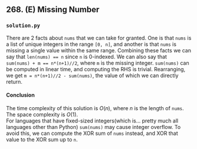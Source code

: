 ## 268. (E) Missing Number

### `solution.py`
There are 2 facts about `nums` that we can take for granted. One is that `nums` is a list of unique integers in the range `[0, n]`, and another is that `nums` is missing a single value within the same range. Combining these facts we can say that `len(nums) == n` since `n` is 0-indexed. We can also say that `sum(nums) + m == n*(n+1)//2`, where `m` is the missing integer. `sum(nums)` can be computed in linear time, and computing the RHS is trivial. Rearranging, we get `m = n*(n+1)//2 - sum(nums)`, the value of which we can directly return.  

#### Conclusion
The time complexity of this solution is $O(n)$, where $n$ is the length of `nums`. The space complexity is $O(1)$.  
For languages that have fixed-sized integers(which is... pretty much all languages other than Python) `sum(nums)` may cause integer overflow. To avoid this, we can compute the XOR sum of `nums` instead, and XOR that value to the XOR sum up to `n`.  

